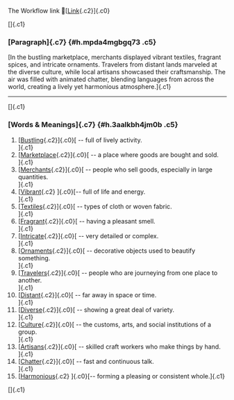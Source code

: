 The Workflow link
👏[[Link](https://www.google.com/url?q=http://www.google.com&sa=D&source=editors&ust=1759121563364381&usg=AOvVaw15KTr4sqMH5BEMlvIjhHFj){.c2}]{.c0}

[]{.c1}

### [Paragraph]{.c7} {#h.mpda4mgbgq73 .c5}

[In the bustling marketplace, merchants displayed vibrant textiles,
fragrant spices, and intricate ornaments. Travelers from distant lands
marveled at the diverse culture, while local artisans showcased their
craftsmanship. The air was filled with animated chatter, blending
languages from across the world, creating a lively yet harmonious
atmosphere.]{.c1}

------------------------------------------------------------------------

[]{.c1}

### [Words & Meanings]{.c7} {#h.3aalkbh4jm0b .c5}

1.  [[Bustling](https://www.google.com/url?q=http://www.google.com&sa=D&source=editors&ust=1759121563365040&usg=AOvVaw2aYG_vz33x4G3nBtoR7LJx){.c2}]{.c0}[ --
    full of lively activity.\
    ]{.c1}
2.  [[Marketplace](https://www.google.com/url?q=http://www.google.com&sa=D&source=editors&ust=1759121563365159&usg=AOvVaw1GEh1MwGbOYxO64P2b_sC6){.c2}]{.c0}[ --
    a place where goods are bought and sold.\
    ]{.c1}
3.  [[Merchants](https://www.google.com/url?q=http://www.google.com&sa=D&source=editors&ust=1759121563365286&usg=AOvVaw0lDT2eZrdxAoOckKjAwun_){.c2}]{.c0}[ --
    people who sell goods, especially in large quantities.\
    ]{.c1}
4.  [[Vibrant](https://www.google.com/url?q=http://www.google.com&sa=D&source=editors&ust=1759121563365411&usg=AOvVaw2snOhu0piDHJoBapP7UXRu){.c2}
    ]{.c0}[-- full of life and energy.\
    ]{.c1}
5.  [[Textiles](https://www.google.com/url?q=http://www.google.com&sa=D&source=editors&ust=1759121563365508&usg=AOvVaw1fW7fzHJSXfJjqZuLUU7dc){.c2}]{.c0}[ --
    types of cloth or woven fabric.\
    ]{.c1}
6.  [[Fragrant](https://www.google.com/url?q=http://www.google.com&sa=D&source=editors&ust=1759121563365607&usg=AOvVaw0ByNDUW_fAIa4oz0nDoYjU){.c2}]{.c0}[ --
    having a pleasant smell.\
    ]{.c1}
7.  [[Intricate](https://www.google.com/url?q=http://www.google.com&sa=D&source=editors&ust=1759121563365710&usg=AOvVaw1micntSEBHEv4dFFPZrTrX){.c2}]{.c0}[ --
    very detailed or complex.\
    ]{.c1}
8.  [[Ornaments](https://www.google.com/url?q=http://www.google.com&sa=D&source=editors&ust=1759121563365817&usg=AOvVaw3qO0jw6-l8cQHBDm5KZ-oe){.c2}]{.c0}[ --
    decorative objects used to beautify something.\
    ]{.c1}
9.  [[Travelers](https://www.google.com/url?q=http://www.google.com&sa=D&source=editors&ust=1759121563365929&usg=AOvVaw3cREE-fiM9HFlEE2RSiBMS){.c2}]{.c0}[ --
    people who are journeying from one place to another.\
    ]{.c1}
10. [[Distant](https://www.google.com/url?q=http://www.google.com&sa=D&source=editors&ust=1759121563366054&usg=AOvVaw169_FV0kLNg7sPNMibnQTC){.c2}]{.c0}[ --
    far away in space or time.\
    ]{.c1}
11. [[Diverse](https://www.google.com/url?q=http://www.google.com&sa=D&source=editors&ust=1759121563366153&usg=AOvVaw27Mp8xj1tpcyg5nxSw2u4t){.c2}]{.c0}[ --
    showing a great deal of variety.\
    ]{.c1}
12. [[Culture](https://www.google.com/url?q=http://www.google.com&sa=D&source=editors&ust=1759121563366256&usg=AOvVaw3Nsmak6LIaICwJPDDbD3LO){.c2}]{.c0}[ --
    the customs, arts, and social institutions of a group.\
    ]{.c1}
13. [[Artisans](https://www.google.com/url?q=http://www.google.com&sa=D&source=editors&ust=1759121563366378&usg=AOvVaw2EH0UoIkV68mZZNYBksvYy){.c2}]{.c0}[ --
    skilled craft workers who make things by hand.\
    ]{.c1}
14. [[Chatter](https://www.google.com/url?q=http://www.google.com&sa=D&source=editors&ust=1759121563366499&usg=AOvVaw1Oq_T55hq8_M3DJV02KAvR){.c2}]{.c0}[ --
    fast and continuous talk.\
    ]{.c1}
15. [[Harmonious](https://www.google.com/url?q=http://www.google.com&sa=D&source=editors&ust=1759121563366601&usg=AOvVaw1pp9227Z_8kazd0tn3n5uv){.c2}
    ]{.c0}[-- forming a pleasing or consistent whole.]{.c1}

[]{.c1}
